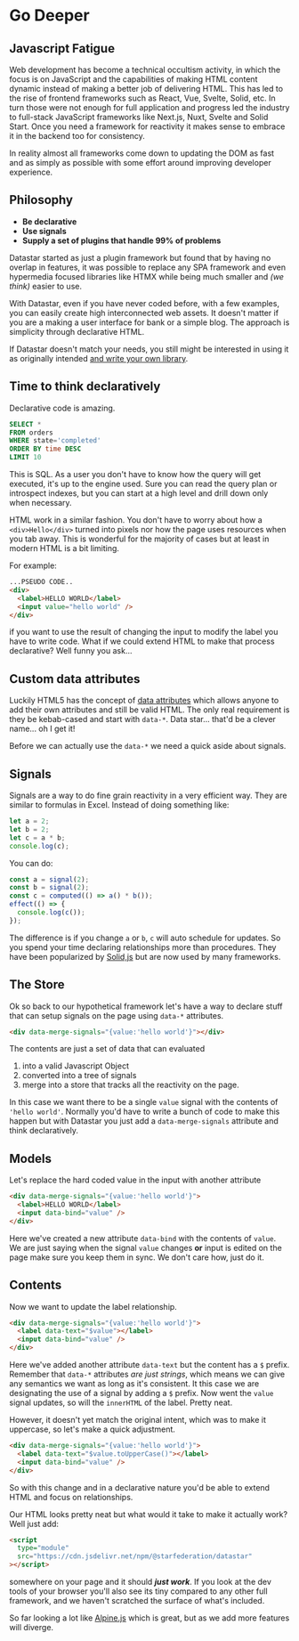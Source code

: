 # Go Deeper

## Javascript Fatigue

Web development has become a technical occultism activity, in which the focus is on JavaScript and the capabilities of making HTML content dynamic instead of making a better job of delivering HTML. This has led to the rise of frontend frameworks such as React, Vue, Svelte, Solid, etc. In turn those were not enough for full application and progress led the industry to full-stack JavaScript frameworks like Next.js, Nuxt, Svelte and Solid Start. Once you need a framework for reactivity it makes sense to embrace it in the backend too for consistency.

In reality almost all frameworks come down to updating the DOM as fast and as simply as possible with some effort around improving developer experience.

## Philosophy

- **Be declarative**
- **Use signals**
- **Supply a set of plugins that handle 99% of problems**

Datastar started as just a plugin framework but found that by having no overlap in features, it was possible to replace any SPA framework and even hypermedia focused libraries like HTMX while being much smaller and _(we think)_ easier to use.

With Datastar, even if you have never coded before, with a few examples, you can easily create high interconnected web assets. It doesn't matter if you are a making a user interface for bank or a simple blog. The approach is simplicity through declarative HTML.

If Datastar doesn't match your needs, you still might be interested in using it as originally intended [and write your own library](https://github.com/starfederation/datastar/tree/main/packages/library/src/lib/plugins).

## Time to think declaratively

Declarative code is amazing.

```sql
SELECT *
FROM orders
WHERE state='completed'
ORDER BY time DESC
LIMIT 10
```

This is SQL. As a user you don't have to know how the query will get executed, it's up to the engine used. Sure you can read the query plan or introspect indexes, but you can start at a high level and drill down only when necessary.

HTML work in a similar fashion. You don't have to worry about how a `<div>Hello</div>` turned into pixels nor how the page uses resources when you tab away. This is wonderful for the majority of cases but at least in modern HTML is a bit limiting.

For example:

```html
...PSEUDO CODE..
<div>
  <label>HELLO WORLD</label>
  <input value="hello world" />
</div>
```

if you want to use the result of changing the input to modify the label you have to write code. What if we could extend HTML to make that process declarative? Well funny you ask...

## Custom data attributes

Luckily HTML5 has the concept of [data attributes](https://developer.mozilla.org/en-US/docs/Learn/HTML/Howto/Use_data_attributes) which allows anyone to add their own attributes and still be valid HTML. The only real requirement is they be kebab-cased and start with `data-*`. Data star... that'd be a clever name... oh I get it!

Before we can actually use the `data-*` we need a quick aside about signals.

## Signals

Signals are a way to do fine grain reactivity in a very efficient way. They are similar to formulas in Excel. Instead of doing something like:

```js
let a = 2;
let b = 2;
let c = a * b;
console.log(c);
```

You can do:

```js
const a = signal(2);
const b = signal(2);
const c = computed(() => a() * b());
effect(() => {
  console.log(c());
});
```

The difference is if you change `a` or `b`, `c` will auto schedule for updates. So you spend your time declaring relationships more than procedures. They have been popularized by [Solid,js](https://www.solidjs.com/) but are now used by many frameworks.

## The Store

Ok so back to our hypothetical framework let's have a way to declare stuff that can setup signals on the page using `data-*` attributes.

```html
<div data-merge-signals="{value:'hello world'}"></div>
```

The contents are just a set of data that can evaluated

1. into a valid Javascript Object
2. converted into a tree of signals
3. merge into a store that tracks all the reactivity on the page.

In this case we want there to be a single `value` signal with the contents of `'hello world'`. Normally you'd have to write a bunch of code to make this happen but with Datastar you just add a `data-merge-signals` attribute and think declaratively.

## Models

Let's replace the hard coded value in the input with another attribute

```html
<div data-merge-signals="{value:'hello world'}">
  <label>HELLO WORLD</label>
  <input data-bind="value" />
</div>
```

Here we've created a new attribute `data-bind` with the contents of `value`. We are just saying when the signal `value` changes **or** input is edited on the page make sure you keep them in sync. We don't care how, just do it.

## Contents

Now we want to update the label relationship.

```html
<div data-merge-signals="{value:'hello world'}">
  <label data-text="$value"></label>
  <input data-bind="value" />
</div>
```

Here we've added another attribute `data-text` but the content has a `$` prefix. Remember that `data-*` attributes _are just strings_, which means we can give any semantics we want as long as it's consistent. It this case we are designating the use of a signal by adding a `$` prefix. Now went the `value` signal updates, so will the `innerHTML` of the label. Pretty neat.

However, it doesn't yet match the original intent, which was to make it uppercase, so let's make a quick adjustment.

```html
<div data-merge-signals="{value:'hello world'}">
  <label data-text="$value.toUpperCase()"></label>
  <input data-bind="value" />
</div>
```

So with this change and in a declarative nature you'd be able to extend HTML and focus on relationships.

Our HTML looks pretty neat but what would it take to make it actually work? Well just add:

```html
<script
  type="module"
  src="https://cdn.jsdelivr.net/npm/@starfederation/datastar"
></script>
```

somewhere on your page and it should **_just work_**. If you look at the dev tools of your browser you'll also see its tiny compared to any other full framework, and we haven't scratched the surface of what's included.

So far looking a lot like [Alpine.js](https://alpinejs.dev/) which is great, but as we add more features will diverge.
